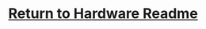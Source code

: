 # [Return to Hardware Readme](https://github.com/ARTS-Laboratory/Senior-Design-Project-EMCH427-002-Team-4-Downey/tree/main/CLAMS_Hardware#readme)
